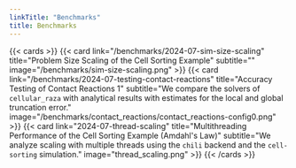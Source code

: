 ```yaml
---
linkTitle: "Benchmarks"
title: Benchmarks
---
```


{{< cards >}}
    {{< card
        link="/benchmarks/2024-07-sim-size-scaling"
        title="Problem Size Scaling of the Cell Sorting Example"
        subtitle=""
        image="/benchmarks/sim-size-scaling.png"
    >}}
    {{< card
        link="/benchmarks/2024-07-testing-contact-reactions"
        title="Accuracy Testing of Contact Reactions 1"
        subtitle="We compare the solvers of `cellular_raza` with analytical results with estimates for the local and global truncation error."
        image="/benchmarks/contact_reactions/contact_reactions-config0.png"
    >}}
    {{< card
        link="2024-07-thread-scaling"
        title="Multithreading Performance of the Cell Sorting Example (Amdahl's Law)"
        subtitle="We analyze scaling with multiple threads using the `chili` backend and the `cell-sorting` simulation."
        image="thread_scaling.png"
    >}}
{{< /cards >}}
